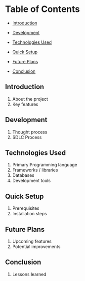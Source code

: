 # Table of Contents
- [Introduction](#introduction)

- [Development](#development)

- [Technologies Used](#technologies-used)

- [Quick Setup](#quick-setup)

- [Future Plans](#future-plans)

- [Conclusion](#conclusion)

<a id="introduction"></a>
## Introduction
1. About the project
2. Key features

<a id="development"></a>
## Development
1. Thought process
2. SDLC Process

<a id="technologies-used"></a>
## Technologies Used
1. Primary Programming language
2. Frameworks / libraries
3.  Databases
4.  Development tools

<a id="quick-setup"></a>
## Quick Setup
1. Prerequisites
2. Installation steps

<a id="future-plans"></a>
## Future Plans
1. Upcoming features
2. Potential improvements

<a id="conclusion"></a>
## Conclusion
1. Lessons learned
